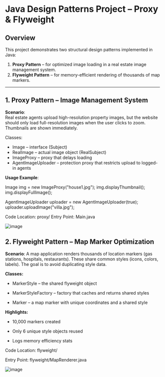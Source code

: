 # Java Design Patterns Project – Proxy & Flyweight

## Overview

This project demonstrates two structural design patterns implemented in Java:

1. **Proxy Pattern** – for optimized image loading in a real estate image management system.
2. **Flyweight Pattern** – for memory-efficient rendering of thousands of map markers.

---

## 1. Proxy Pattern – Image Management System

 **Scenario**:  
Real estate agents upload high-resolution property images, but the website should only load full-resolution images when the user clicks to zoom. Thumbnails are shown immediately.

Classes:
- Image – interface (Subject)
- RealImage – actual image object (RealSubject)
- ImageProxy – proxy that delays loading
- AgentImageUploader – protection proxy that restricts upload to logged-in agents

**Usage Example**:

Image img = new ImageProxy("house1.jpg");
img.displayThumbnail();      
img.displayFullImage();     

AgentImageUploader uploader = new AgentImageUploader(true);
uploader.uploadImage("villa.jpg");


Code Location: proxy/
Entry Point: Main.java


![image](https://github.com/user-attachments/assets/d158ea62-ddd8-4986-ba71-a4ae0bc77b07)


## 2. Flyweight Pattern – Map Marker Optimization

 **Scenario**: 
A map application renders thousands of location markers (gas stations, hospitals, restaurants). These share common styles (icons, colors, labels). The goal is to avoid duplicating style data.

**Classes:**

- MarkerStyle – the shared flyweight object

- MarkerStyleFactory – factory that caches and returns shared styles

- Marker – a map marker with unique coordinates and a shared style

**Highlights:**


- 10,000 markers created

- Only 6 unique style objects reused

- Logs memory efficiency stats



Code Location: flyweight/

Entry Point: flyweight/MapRenderer.java


![image](https://github.com/user-attachments/assets/3188b44b-cb72-45d2-96dd-bb6f6bd15a88)

